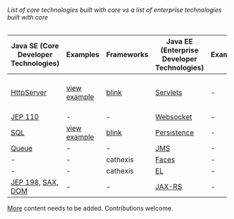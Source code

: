 ###### List of core technologies built with core vs a list of enterprise technologies built with core

Java SE (Core Developer Technologies) | Examples | Frameworks | Java EE (Enterprise Developer Technologies) | Examples | Frameworks
------------- | ------------- | ------------- | ------------- | ------------- | -------------
[HttpServer](http://docs.oracle.com/javase/8/docs/jre/api/net/httpserver/spec/com/sun/net/httpserver/HttpServer.html) | [view example](https://github.com/ThreaT/Java-SE-vs-Java-EE/tree/master/src/main/java/com/java/se/vs/java/ee/webserver) | [blink](https://github.com/ThreaT/blink) | [Servlets](https://docs.oracle.com/javaee/7/api/javax/servlet/package-summary.html) | - | Tomcat, Glassfish, WebSphere, Jetty
[JEP 110](https://bugs.openjdk.java.net/browse/JDK-8042950)  | - | - | [Websocket](https://docs.oracle.com/javaee/7/api/javax/websocket/package-summary.html) | - | Tomcat
[SQL](https://docs.oracle.com/javase/8/docs/api/java/sql/package-summary.html) | [view example](https://github.com/ThreaT/Java-SE-vs-Java-EE/tree/master/src/main/java/com/java/se/vs/java/ee/database) | [blink](https://github.com/ThreaT/blink) | [Persistence](https://docs.oracle.com/javaee/7/api/javax/persistence/package-summary.html) | - | Hibernate
[Queue](https://docs.oracle.com/javase/8/docs/api/java/util/Queue.html)  | - | - | [JMS](https://docs.oracle.com/javaee/7/api/javax/jms/package-summary.html) | - | ActiveMQ
- | - | cathexis | [Faces](http://docs.oracle.com/javaee/7/api/javax/faces/package-frame.html) | - | -
- | - | cathexis | [EL](http://docs.oracle.com/javaee/7/api/javax/el/package-summary.html) | - | Glassfish
[JEP 198](http://openjdk.java.net/jeps/198), [SAX](https://docs.oracle.com/javase/8/docs/api/javax/xml/parsers/SAXParser.html), [DOM](https://docs.oracle.com/javase/8/docs/api/org/w3c/dom/package-summary.html) | - | - | [JAX-RS](http://docs.oracle.com/javaee/7/api/) | - | -

[More](https://en.wikipedia.org/wiki/Java_Platform,_Enterprise_Edition) content needs to be added. Contributions welcome.
